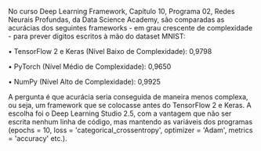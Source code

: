 No curso Deep Learning Framework, Capítulo 10, Programa 02, Redes Neurais Profundas, da Data Science Academy, são comparadas as acurácias dos seguintes frameworks - em grau crescente de complexidade - para prever dígitos escritos à mão do dataset MNIST:

• TensorFlow 2 e Keras (Nível Baixo de Complexidade): 0,9798

• PyTorch (Nível Médio de Complexidade): 0,9650

• NumPy (Nível Alto de Complexidade): 0,9925

A pergunta é que acurácia seria conseguida de maneira menos complexa, ou seja, um framework que se colocasse antes do TensorFlow 2 e Keras. A escolha foi o Deep Learning Studio 2.5, com a vantagem que não ser escrita nenhum linha de código, mas mantendo as variáveis dos programas (epochs = 10, loss = 'categorical_crossentropy', optimizer = 'Adam', metrics = 'accuracy' etc.).
